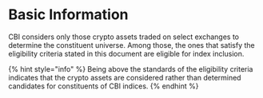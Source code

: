 # Basic Information

CBI considers only those crypto assets traded on select exchanges to determine the constituent universe. Among those, the ones that satisfy the eligibility criteria stated in this document are eligible for index inclusion.

{% hint style="info" %}
Being above the standards of the eligibility criteria indicates that the crypto assets are considered rather than determined candidates for constituents of CBI indices.&#x20;
{% endhint %}
